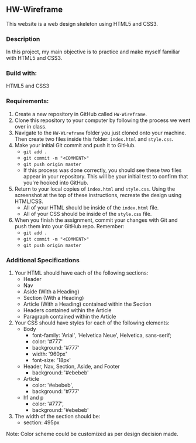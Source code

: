 ## HW-Wireframe

This website is a web design skeleton using HTML5 and CSS3.

### Description

In this project, my main objective is to practice and make myself familiar with HTML5 and CSS3. 

### Build with:

HTML5 and CSS3

### Requirements:

1. Create a new repository in GitHub called `HW-Wireframe`.
2. Clone this repository to your computer by following the process we went over in class.
3. Navigate to the `HW-Wireframe` folder you just cloned onto your machine. Then create two files inside this folder: `index.html` and `style.css`.
4. Make your initial Git commit and push it to GitHub.
    - `git add .`
    - `git commit -m "<COMMENT>"`
    - `git push origin master`
    - If this process was done correctly, you should see these two files appear in your repository. This will be your initial test to confirm that you're hooked into GitHub.
5. Return to your local copies of `index.html` and `style.css`. Using the screenshot at the top of these instructions, recreate the design using HTML/CSS.
    - All of your HTML should be inside of the `index.html` file.
    - All of your CSS should be inside of the `style.css` file.
6. When you finish the assignment, commit your changes with Git and push them into your GitHub repo. Remember:
    - `git add .`
    - `git commit -m "<COMMENT>"`
    - `git push origin master`

### Additional Specifications

1. Your HTML should have each of the following sections:
    - Header
    - Nav
    - Aside (With a Heading)
    - Section (With a Heading)
    - Article (With a Heading) contained within the Section
    - Headers contained within the Article
    - Paragraph contained within the Article
2. Your CSS should have styles for each of the following elements:
    - Body
        - font-family: 'Arial', 'Helvetica Neue', Helvetica, sans-serif;
        - color: '#777'
        - background: '#777'
        - width: '960px'
        - font-size: '18px'
    - Header, Nav, Section, Aside, and Footer
        - background: '#ebebeb'
    - Article
        - color: '#ebebeb',
        - background: '#777'
    - h1 and p
        - color: '#777',
        - background: '#ebebeb'
3. The width of the section should be:
    - section: 495px

Note: Color scheme could be  customized as per design decision made.
